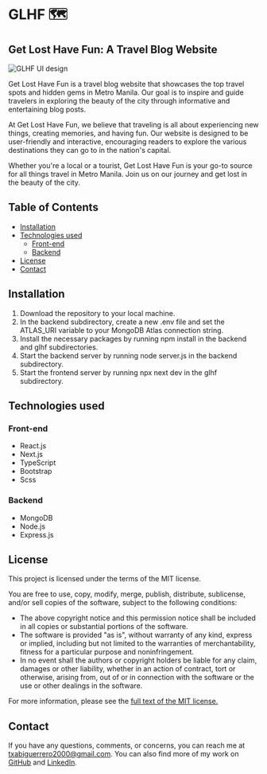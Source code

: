 # GLHF 🗺️
## Get Lost Have Fun: A Travel Blog Website 

![GLHF UI design](https://i.imgur.com/YCSAWLK.png)

Get Lost Have Fun is a travel blog website that showcases the top travel spots and hidden gems in Metro Manila. Our goal is to inspire and guide travelers in exploring the beauty of the city through informative and entertaining blog posts.

At Get Lost Have Fun, we believe that traveling is all about experiencing new things, creating memories, and having fun. Our website is designed to be user-friendly and interactive, encouraging readers to explore the various destinations they can go to in the nation's capital.

Whether you're a local or a tourist, Get Lost Have Fun is your go-to source for all things travel in Metro Manila. Join us on our journey and get lost in the beauty of the city.

## Table of Contents

- [Installation](#installation)
- [Technologies used](#technologies-used)
    - [Front-end](#front-end)
    - [Backend](#backend)
- [License](#license)
- [Contact](#contact)

## Installation

1. Download the repository to your local machine.
1. In the backend subdirectory, create a new .env file and set the ATLAS_URI variable to your MongoDB Atlas connection string.
1. Install the necessary packages by running npm install in the backend and glhf subdirectories.
1. Start the backend server by running node server.js in the backend subdirectory.
1. Start the frontend server by running npx next dev in the glhf subdirectory.

## Technologies used

### Front-end

* React.js
* Next.js
* TypeScript
* Bootstrap
* Scss

### Backend

* MongoDB
* Node.js
* Express.js

## License

This project is licensed under the terms of the MIT license.

You are free to use, copy, modify, merge, publish, distribute, sublicense, and/or sell copies of the software, subject to the following conditions:

* The above copyright notice and this permission notice shall be included in all copies or substantial portions of the software.
* The software is provided "as is", without warranty of any kind, express or implied, including but not limited to the warranties of merchantability, fitness for a particular purpose and noninfringement.
* In no event shall the authors or copyright holders be liable for any claim, damages or other liability, whether in an action of contract, tort or otherwise, arising from, out of or in connection with the software or the use or other dealings in the software.

For more information, please see the [full text of the MIT license.](https://opensource.org/license/mit/)

## Contact

If you have any questions, comments, or concerns, you can reach me at txabiguerrero2000@gmail.com. You can also find more of my work on [GitHub](https://github.com/txabiii) and [LinkedIn](https://www.linkedin.com/in/txabi-guerrero-802433115/).
